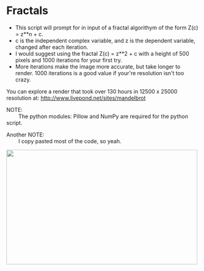 # Fractals
* This script will prompt for in input of a fractal algorithym of the form Z(c) = z**n + c.
* c is the independent complex variable, and z is the dependent variable, changed after each iteration.
* I would suggest using the fractal Z(c) = z**2 + c with a height of 500 pixels and 1000 iterations for your first try.
* More iterations make the image more accurate, but take longer to render. 1000 iterations is a good value if your're resolution isn't too crazy.

You can explore a render that took over 130 hours in 12500 x 25000 resolution at: http://www.livepond.net/sites/mandelbrot

NOTE:<br/>
&nbsp;
&nbsp;
&nbsp;
&nbsp;
The python modules: Pillow and NumPy are required for the python script.

Another NOTE:<br/>
&nbsp;
&nbsp;
&nbsp;
&nbsp;
I copy pasted most of the code, so yeah.

<img src="MEGA.png" width="500px" height="300px">
